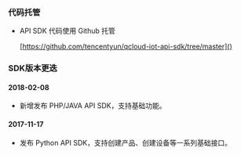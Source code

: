 ### 代码托管

- API SDK 代码使用 Github 托管

	[https://github.com/tencentyun/qcloud-iot-api-sdk/tree/master]()

### SDK版本更迭

#### 2018-02-08

- 新增发布 PHP/JAVA API SDK，支持基础功能。

#### 2017-11-17

- 发布 Python API SDK，支持创建产品、创建设备等一系列基础接口。